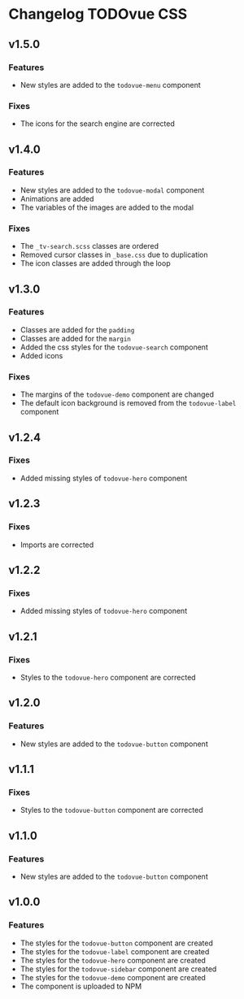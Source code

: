 # Changelog **TODOvue CSS**

## v1.5.0
### Features
* New styles are added to the `todovue-menu` component
### Fixes
* The icons for the search engine are corrected

## v1.4.0
### Features
* New styles are added to the `todovue-modal` component
* Animations are added
* The variables of the images are added to the modal
### Fixes
* The `_tv-search.scss` classes are ordered
* Removed cursor classes in `_base.css` due to duplication
* The icon classes are added through the loop

## v1.3.0
### Features
* Classes are added for the `padding`
* Classes are added for the `margin`
* Added the css styles for the `todovue-search` component
* Added icons
### Fixes
* The margins of the `todovue-demo` component are changed
* The default icon background is removed from the `todovue-label` component

## v1.2.4
### Fixes
* Added missing styles of `todovue-hero` component

## v1.2.3
### Fixes
* Imports are corrected

## v1.2.2
### Fixes
* Added missing styles of `todovue-hero` component

## v1.2.1
### Fixes
* Styles to the `todovue-hero` component are corrected

## v1.2.0
### Features
* New styles are added to the `todovue-button` component


## v1.1.1
### Fixes
* Styles to the `todovue-button` component are corrected

## v1.1.0
### Features
* New styles are added to the `todovue-button` component

## v1.0.0
### Features
* The styles for the `todovue-button` component are created
* The styles for the `todovue-label` component are created
* The styles for the `todovue-hero` component are created
* The styles for the `todovue-sidebar` component are created
* The styles for the `todovue-demo` component are created
* The component is uploaded to NPM

